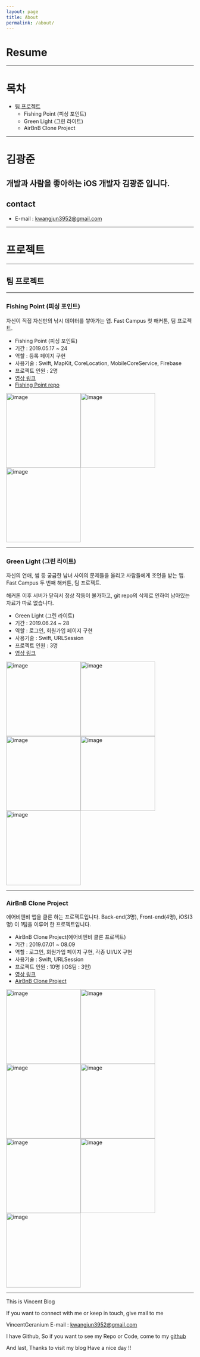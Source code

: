 ```yaml
---
layout: page
title: About
permalink: /about/
---
```


# Resume

---

# 목차

- [팀 프로젝트](https://github.com/VincentGeranium/Resume#팀-프로젝트)
    - Fishing Point (피싱 포인트)
    - Green Light (그린 라이트)
    - AirBnB Clone Project
    
---

# 김광준

## 개발과 사람을 좋아하는 iOS 개발자 김광준 입니다.

## contact

- E-mail : kwangjun3952@gmail.com

---

# 프로젝트

---

## 팀 프로젝트

---

### Fishing Point (피싱 포인트)

자신이 직접 자신만의 낚시 데이터를 쌓아가는 앱.
Fast Campus 첫 해커톤, 팀 프로젝트.

- Fishing Point (피싱 포인트)
- 기간 : 2019.05.17 ~ 24
- 역할 : 등록 페이지 구현
- 사용기술 : Swift, MapKit, CoreLocation, MobileCoreService, Firebase
- 프로젝트 인원 : 2명
- [영상 링크](https://youtu.be/uMAwjqyQP90)
- [Fishing Point repo](https://github.com/VincentGeranium/fishing)

<img width="200" alt="image" src="https://github.com/VincentGeranium/Resume/blob/master/IMAGE/1.PNG"><img width="200" alt="image" src="https://github.com/VincentGeranium/Resume/blob/master/IMAGE/2.PNG"><img width="200" alt="image" src="https://github.com/VincentGeranium/Resume/blob/master/IMAGE/3.PNG">

---

### Green Light (그린 라이트)

자신의 연애, 썸 등 궁금한 남녀 사이의 문제들을 올리고 사람들에게 조언을 받는 앱.
Fast Campus 두 번째 해커톤, 팀 프로젝트.

해커톤 이후 서버가 닫혀서 정상 작동이 불가하고, git repo의 삭제로 인하여 남아있는 자료가 따로 없습니다.

- Green Light (그린 라이트)
- 기간 : 2019.06.24 ~ 28
- 역할 : 로그인, 회원가입 페이지 구현
- 사용기술 : Swift, URLSession
- 프로젝트 인원 : 3명
- [영상 링크](https://youtu.be/VoQcsD0qX-Q)

<img width="200" alt="image" src="https://github.com/VincentGeranium/Resume/blob/master/IMAGE/g1.png"><img width="200" alt="image" src="https://github.com/VincentGeranium/Resume/blob/master/IMAGE/g2.png"><img width="200" alt="image" src="https://github.com/VincentGeranium/Resume/blob/master/IMAGE/g3.png"><img width="200" alt="image" src="https://github.com/VincentGeranium/Resume/blob/master/IMAGE/g4.png"><img width="200" alt="image" src="https://github.com/VincentGeranium/Resume/blob/master/IMAGE/g5.png">

---

### AirBnB Clone Project

에어비엔비 앱을 클론 하는 프로젝트입니다.
Back-end(3명), Front-end(4명), iOS(3명) 이 1팀을 이루어 한 프로젝트입니다.

- AirBnB Clone Project(에어비엔비 클론 프로젝트)
- 기간 : 2019.07.01 ~ 08.09
- 역할 : 로그인, 회원가입 페이지 구현, 각종 UI/UX 구현
- 사용기술 : Swift, URLSession 
- 프로젝트 인원 : 10명 (iOS팀 : 3인)
- [영상 링크](https://youtu.be/k47imZZucpY)
- [AirBnB Clone Project](https://github.com/VincentGeranium/MyAirbnb)

<img width="200" alt="image" src="https://github.com/VincentGeranium/Resume/blob/master/IMAGE/a1.PNG"><img width="200" alt="image" src="https://github.com/VincentGeranium/Resume/blob/master/IMAGE/a2.PNG"><img width="200" alt="image" src="https://github.com/VincentGeranium/Resume/blob/master/IMAGE/a3.PNG"><img width="200" alt="image" src="https://github.com/VincentGeranium/Resume/blob/master/IMAGE/a4.PNG"><img width="200" alt="image" src="https://github.com/VincentGeranium/Resume/blob/master/IMAGE/a5.PNG"><img width="200" alt="image" src="https://github.com/VincentGeranium/Resume/blob/master/IMAGE/a6.PNG"><img width="200" alt="image" src="https://github.com/VincentGeranium/Resume/blob/master/IMAGE/a7.PNG">
    
---
This is Vincent Blog

If you want to connect with me or keep in touch, give mail to me

VincentGeranium E-mail : <kwangjun3952@gmail.com>

I have Github, So if you want to see my Repo or Code, come to my [github][git-hub]

And last, Thanks to visit my blog
Have a nice day !!

[git-hub]: https://github.com/VincentGeranium
